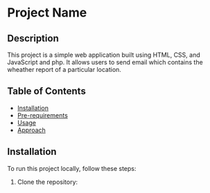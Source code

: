 # Project Name

## Description
This project is a simple web application built using HTML, CSS, and JavaScript and php. It allows users to send email which contains the wheather report of a particular location.

## Table of Contents
- [Installation](#installation)
- [Pre-requirements](#requirements)
- [Usage](#usage)
- [Approach](#approach)

## Installation
To run this project locally, follow these steps:

1. Clone the repository:
